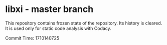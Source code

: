 # libxi - master branch

This repository contains frozen state of the repository.
Its history is cleared. It is used only for static code
analysis with Codacy.

Commit Time: 1710140725